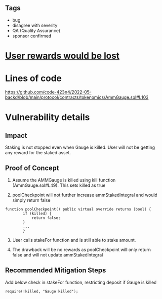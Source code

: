 ## Tags

- bug
- disagree with severity
- QA (Quality Assurance)
- sponsor confirmed

# [User rewards would be lost](https://github.com/code-423n4/2022-05-backd-findings/issues/12) 

# Lines of code

https://github.com/code-423n4/2022-05-backd/blob/main/protocol/contracts/tokenomics/AmmGauge.sol#L103


# Vulnerability details

## Impact
Staking is not stopped even when Gauge is killed. User will not be getting any reward for the staked asset.

## Proof of Concept
1. Assume the AMMGauge is killed using kill function (AmmGauge.sol#L49). This sets killed as true

2. poolCheckpoint will not further increase ammStakedIntegral and would simply return false

```
function poolCheckpoint() public virtual override returns (bool) {
        if (killed) {
            return false;
        }
		...
		}
```

3. User calls stakeFor function and is still able to stake amount. 

4. The drawback will be no rewards as poolCheckpoint will only return false and will not update ammStakedIntegral

## Recommended Mitigation Steps
Add below check in stakeFor function, restricting deposit if Gauge is killed

```
require(!killed, "Gauge killed");
```

